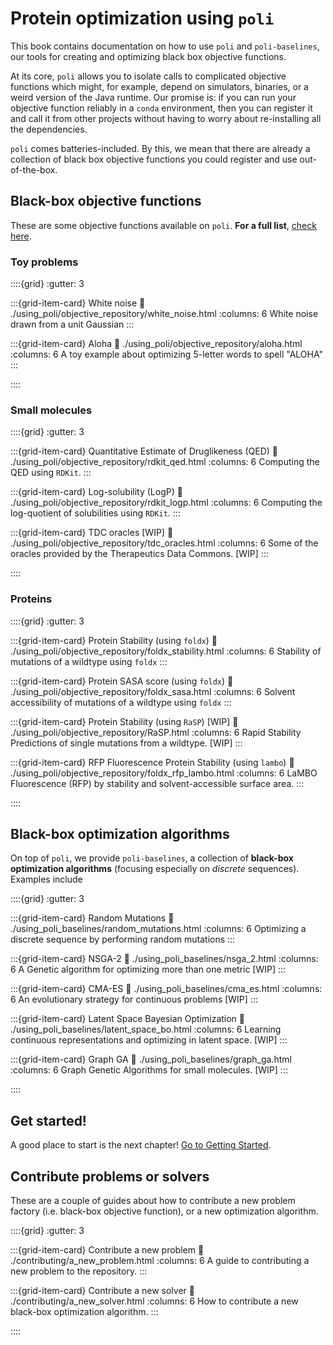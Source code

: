 # Protein optimization using `poli`

This book contains documentation on how to use `poli` and `poli-baselines`, our tools for creating and optimizing black box objective functions.

At its core, `poli` allows you to isolate calls to complicated objective functions which might, for example, depend on simulators, binaries, or a weird version of the Java runtime.
Our promise is: if you can run your objective function reliably in a `conda` environment, then you can register it and call it from other projects without having to worry about re-installing all the dependencies.

`poli` comes batteries-included. By this, we mean that there are already a collection of black box objective functions you could register and use out-of-the-box.

## Black-box objective functions

These are some objective functions available on `poli`. **For a full list**, [check here](./using_poli/objective_repository/all_objectives.md).


### Toy problems

::::{grid}
:gutter: 3

:::{grid-item-card} White noise
:link: ./using_poli/objective_repository/white_noise.html
:columns: 6
White noise drawn from a unit Gaussian
:::

:::{grid-item-card} Aloha
:link: ./using_poli/objective_repository/aloha.html
:columns: 6
A toy example about optimizing 5-letter words to spell "ALOHA"
:::

::::

### Small molecules

::::{grid}
:gutter: 3

:::{grid-item-card} Quantitative Estimate of Druglikeness (QED)
:link: ./using_poli/objective_repository/rdkit_qed.html
:columns: 6
Computing the QED using `RDKit`.
:::

:::{grid-item-card} Log-solubility (LogP)
:link: ./using_poli/objective_repository/rdkit_logp.html
:columns: 6
Computing the log-quotient of solubilities using `RDKit`.
:::

:::{grid-item-card} TDC oracles [WIP]
:link: ./using_poli/objective_repository/tdc_oracles.html
:columns: 6
Some of the oracles provided by the Therapeutics Data Commons. [WIP]
:::

::::

### Proteins

::::{grid}
:gutter: 3

:::{grid-item-card} Protein Stability (using `foldx`)
:link: ./using_poli/objective_repository/foldx_stability.html
:columns: 6
Stability of mutations of a wildtype using `foldx`
:::

:::{grid-item-card} Protein SASA score (using `foldx`)
:link: ./using_poli/objective_repository/foldx_sasa.html
:columns: 6
Solvent accessibility of mutations of a wildtype using `foldx`
:::

:::{grid-item-card} Protein Stability (using `RaSP`) [WIP]
:link: ./using_poli/objective_repository/RaSP.html
:columns: 6
Rapid Stability Predictions of single mutations from a wildtype. [WIP]
:::

:::{grid-item-card} RFP Fluorescence Protein Stability (using `lambo`)
:link: ./using_poli/objective_repository/foldx_rfp_lambo.html
:columns: 6
LaMBO Fluorescence (RFP) by stability and solvent-accessible surface area.
:::

::::


## Black-box optimization algorithms

On top of `poli`, we provide `poli-baselines`, a collection of **black-box optimization algorithms** (focusing especially on *discrete* sequences). Examples include

::::{grid}
:gutter: 3

:::{grid-item-card} Random Mutations
:link: ./using_poli_baselines/random_mutations.html
:columns: 6
Optimizing a discrete sequence by performing random mutations
:::

:::{grid-item-card} NSGA-2
:link: ./using_poli_baselines/nsga_2.html
:columns: 6
A Genetic algorithm for optimizing more than one metric [WIP]
:::

:::{grid-item-card} CMA-ES
:link: ./using_poli_baselines/cma_es.html
:columns: 6
An evolutionary strategy for continuous problems [WIP]
:::

:::{grid-item-card} Latent Space Bayesian Optimization
:link: ./using_poli_baselines/latent_space_bo.html
:columns: 6
Learning continuous representations and optimizing in latent space. [WIP]
:::

:::{grid-item-card} Graph GA
:link: ./using_poli_baselines/graph_ga.html
:columns: 6
Graph Genetic Algorithms for small molecules. [WIP]
:::

::::

## Get started!

A good place to start is the next chapter! [Go to Getting Started](./getting_started/getting_started.md).


## Contribute problems or solvers

These are a couple of guides about how to contribute a new problem factory (i.e. black-box objective function), or a new optimization algorithm.

::::{grid}
:gutter: 3

:::{grid-item-card} Contribute a new problem
:link: ./contributing/a_new_problem.html
:columns: 6
A guide to contributing a new problem to the repository.
:::

:::{grid-item-card} Contribute a new solver
:link: ./contributing/a_new_solver.html
:columns: 6
How to contribute a new black-box optimization algorithm.
:::


::::
